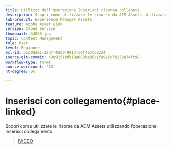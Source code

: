 ```yaml
---
title: Utilizzo dell’operazione Inserisci risorsa collegata
description: Scopri come utilizzare le risorse da AEM Assets utilizzando l’operazione Inserisci collegamento.
sub-product: Experience Manager Assets
feature: Adobe Asset Link
version: Cloud Service
thumbnail: 34839.jpg
topic: Content Management
role: User
level: Beginner
exl-id: b5d0d2e1-22d7-4dd9-9913-c6f4a7cc0234
source-git-commit: b3e9251bdb18a008be95c1fa9e5c79252a74fc98
workflow-type: tm+mt
source-wordcount: '33'
ht-degree: 0%

---
```


# Inserisci con collegamento{#place-linked}

Scopri come utilizzare le risorse da AEM Assets utilizzando l’operazione Inserisci collegamento.

>[!VIDEO](https://video.tv.adobe.com/v/34839?quality=12&learn=on)
